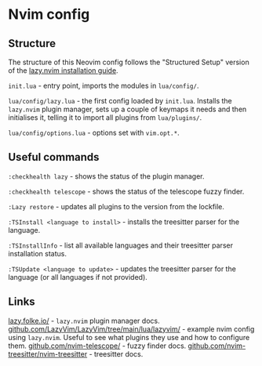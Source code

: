 # Nvim config

## Structure

The structure of this Neovim config follows the "Structured Setup" version of the [lazy.nvim installation guide](https://lazy.folke.io/installation). 

`init.lua` - entry point, imports the modules in `lua/config/`.

`lua/config/lazy.lua` - the first config loaded by `init.lua`. Installs the `lazy.nvim` plugin manager, sets up a couple of keymaps it needs and then initialises it, telling it to import all plugins from `lua/plugins/`.

`lua/config/options.lua` - options set with `vim.opt.*`.

## Useful commands

`:checkhealth lazy` - shows the status of the plugin manager.

`:checkhealth telescope` - shows the status of the telescope fuzzy finder.

`:Lazy restore` - updates all plugins to the version from the lockfile.

`:TSInstall <language to install>` - installs the treesitter parser for the language.

`:TSInstallInfo` - list all available languages and their treesitter parser installation status.

`:TSUpdate <language to update>` - updates the treesitter parser for the language (or all languages if not provided).

## Links

[lazy.folke.io/](https://lazy.folke.io/) - `lazy.nvim` plugin manager docs.
[github.com/LazyVim/LazyVim/tree/main/lua/lazyvim/](https://github.com/LazyVim/LazyVim/tree/main/lua/lazyvim) - example nvim config using `lazy.nvim`. Useful to see what plugins they use and how to configure them.
[github.com/nvim-telescope/](https://github.com/nvim-telescope/telescope.nvim) - fuzzy finder docs.
[github.com/nvim-treesitter/nvim-treesitter](https://github.com/nvim-treesitter/nvim-treesitter) - treesitter docs.
